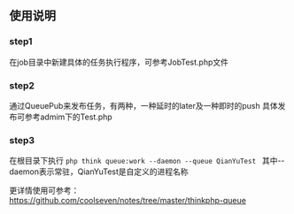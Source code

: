 ## 使用说明
### step1
在job目录中新建具体的任务执行程序，可参考JobTest.php文件
### step2
通过QueuePub来发布任务，有两种，一种延时的later及一种即时的push
具体发布可参考admim下的Test.php

### step3
在根目录下执行
``php think queue:work --daemon --queue QianYuTest
``
其中--daemon表示常驻，QianYuTest是自定义的进程名称

更详情使用可参考：https://github.com/coolseven/notes/tree/master/thinkphp-queue